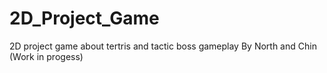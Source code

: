 # 2D_Project_Game
2D project game about tertris and tactic boss gameplay By North and Chin (Work in progess)
